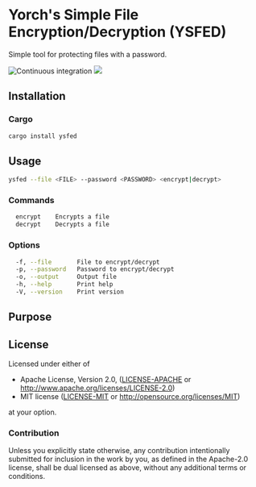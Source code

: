 
<div class="oranda-hide">

# Yorch's Simple File Encryption/Decryption (YSFED)

</div>

Simple tool for protecting files with a password.

![Continuous integration](https://github.com/JorgeMayoral/ysfed/workflows/Continuous%20integration/badge.svg)
[![](https://img.shields.io/crates/v/ripnode.svg)](https://crates.io/crates/ysfed)

<div class="oranda-hide">

## Installation

### Cargo

```sh
cargo install ysfed
```

</div>

## Usage

```sh
ysfed --file <FILE> --password <PASSWORD> <encrypt|decrypt>
```

### Commands

```sh
  encrypt    Encrypts a file
  decrypt    Decrypts a file
```

### Options

```sh
  -f, --file       File to encrypt/decrypt
  -p, --password   Password to encrypt/decrypt
  -o, --output     Output file
  -h, --help       Print help
  -V, --version    Print version
```

## Purpose

## License

Licensed under either of

* Apache License, Version 2.0, ([LICENSE-APACHE](LICENSE-APACHE) or http://www.apache.org/licenses/LICENSE-2.0)
* MIT license ([LICENSE-MIT](LICENSE-MIT) or http://opensource.org/licenses/MIT)

at your option.

### Contribution

Unless you explicitly state otherwise, any contribution intentionally submitted for inclusion in the work by you, as defined in the Apache-2.0 license, shall be dual licensed as above, without any additional terms or conditions.

